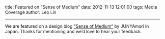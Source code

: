 title: Featured on "Sense of Medium"
date: 2012-11-13 12:01:00
tags: Media Coverage
author: Leo Lin

---

We are featured on a design blog ["Sense of Medium"](http://blog.junyamori.com/2012/11/13/pop-is-app-for-paper-prototyping/) by JUNYAmori in Japan. Thanks for mentioning and we’d love to hear your feedback.
